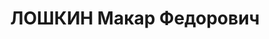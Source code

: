 ---
title: ЛОШКИН Макар Федорович
description: 'Род. 1902, д. Ложкина, Пермско-Ильинский р-н, Пермская обл., русский,
  обр: н/высшее. Род занятий: Камское речное пароходство, врид нач. стройконторы,
  прож: г. Пермь. Арест. 16.07.1937. Приговор: 23.01.1938, обв.: вред., АСД, соучастие
  в терр. - 15 лет лишения свободы. Реабилитация - УНКГБ по Молотовской области, 19.08.1943'
---